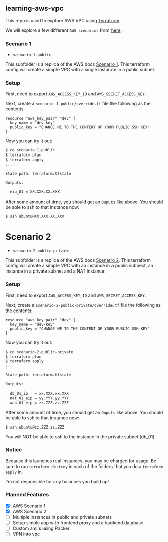 ## learning-aws-vpc

This repo is used to explore AWS VPC using [Terraform](https://www.terraform.io/)

We will explore a few different `AWS scenarios` from
[here](http://docs.aws.amazon.com/AmazonVPC/latest/UserGuide/VPC_Scenarios.html).

### Scenario 1

* `scenario-1-public`

This subfolder is a replica of the AWS docs [Scenario 1](http://docs.aws.amazon.com/AmazonVPC/latest/UserGuide/VPC_Scenario1.html).
This terraform config will create a simple VPC with a single instance in a public subnet.

### Setup

First, need to export `AWS_ACCESS_KEY_ID` and `AWS_SECRET_ACCESS_KEY`.

Next, create a `scenario-1-public/override.tf` file the following as the contents:

```
resource "aws_key_pair" "dev" {
  key_name = "dev-key"
  public_key = "CHANGE ME TO THE CONTENT OF YOUR PUBLIC SSH KEY"
}
```

Now you can try it out:

```bash
$ cd scenario-1-public
$ terraform plan
$ terraform apply
...

State path: terraform.tfstate

Outputs:

  eip_01 = XX.XXX.XX.XXX
```

After some amount of time, you should get an `Ouputs` like above. You should be able
to ssh to that instance now:

```bash
$ ssh ubuntu@XX.XXX.XX.XXX
```

Scenario 2
==========

* `scenario-2-public-private`

This subfolder is a replica of the AWS docs [Scenario 2](http://docs.aws.amazon.com/AmazonVPC/latest/UserGuide/VPC_Scenario2.html).
This terraform config will create a simple VPC with an instance in a public subnect, an
instance in a private subnet and a NAT instance.

### Setup

First, need to export `AWS_ACCESS_KEY_ID` and `AWS_SECRET_ACCESS_KEY`.

Next, create a `scenario-2-public-private/override.tf` file the following as the contents:

```
resource "aws_key_pair" "dev" {
  key_name = "dev-key"
  public_key = "CHANGE ME TO THE CONTENT OF YOUR PUBLIC SSH KEY"
}
```

Now you can try it out:

```bash
$ cd scenario-2-public-private
$ terraform plan
$ terraform apply
...

State path: terraform.tfstate

Outputs:

  db_01_ip   = xx.XXX.xx.XXX
  nat_01_eip = yy.YYY.yy.YYY
  web_01_eip = zz.ZZZ.zz.ZZZ
```

After some amount of time, you should get an `Ouputs` like above. You should be able
to ssh to that instance now:

```bash
$ ssh ubuntu@zz.ZZZ.zz.ZZZ
```

You will NOT be able to ssh to the instance in the private subnet (db_01)

### __Notice__

Because this launches real instances, you may be charged for usage. Be sure to
run `terraform destroy` in each of the folders that you do a `terraform apply` in.

I'm not responsible for any balances you build up!

### Planned Features

 - [x] AWS Scenario 1
 - [x] AWS Scenario 2
 - [ ] Multiple instances in public and private subnets
 - [ ] Setup simple app with frontend proxy and a backend database
 - [ ] Custom ami's using Packer
 - [ ] VPN into vpc
